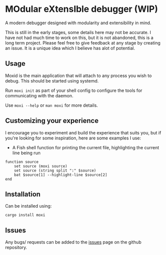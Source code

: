 # MOdular eXtensIble debugger (WIP)
A modern debugger designed with modularity and extensibility in mind.

This is still in the early stages, some details here may not be accurate.
I have not had much time to work on this, but it is not abandoned, this is a long term project.
Please feel free to give feedback at any stage by creating an issue.
It is a unique idea which I believe has alot of potential.

## Usage
Moxid is the main application that will attach to any process you wish to debug. This should be
started using systemd.

Run `moxi init` as part of your shell config to configure the tools for communicating with the
daemon.

Use `moxi --help` or `man moxi` for more details.

## Customizing your experience
I encourage you to experiment and build the experience that suits you, but if you're looking for
some inspiration, here are some examples I use:

* A Fish shell function for printing the current file, highlighting the current line being run
```fish
function source
    set source (moxi source) 
    set source (string split ":" $source)
    bat $source[1] --highlight-line $source[2]
end
```

## Installation
Can be installed using:
```
cargo install moxi
```

## Issues
Any bugs/ requests can be added to the [issues](https://github.com/Shivix/moxi/issues) page on the github repository.
